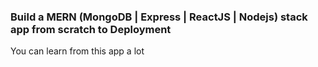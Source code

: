 ### Build a MERN (MongoDB | Express | ReactJS | Nodejs) stack app from scratch to Deployment
You can learn from this app a lot

